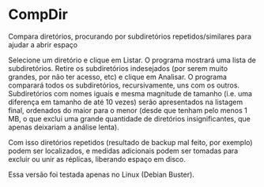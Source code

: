 # CompDir
Compara diretórios, procurando por subdiretórios repetidos/similares para ajudar a abrir espaço

Selecione um diretório e clique em Listar. O programa mostrará uma lista de subdiretórios. Retire os subdiretórios indesejados (por serem muito grandes, por não ter acesso, etc) e clique em Analisar. O programa comparará todos os subdiretórios, recursivamente, uns com os outros. Subdiretórios com nomes iguais e mesma magnitude de tamanho (i.e. uma diferença em tamanho de até 10 vezes) serão apresentados na listagem final, ordenados do maior para o menor (desde que tenham pelo menos 1 MB, o que exclui uma grande quantidade de diretórios insignificantes, que apenas deixariam a análise lenta).

Com isso diretórios repetidos (resultado de backup mal feito, por exemplo) podem ser localizados, e medidas adicionais podem ser tomadas para excluir ou unir as réplicas, liberando espaço em disco.

Essa versão foi testada apenas no Linux (Debian Buster).
